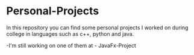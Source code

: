 # Personal-Projects

In this repository you can find some personal projects I worked on during college in languages such as c++, python and java. 

-I'm still working on one of them at - JavaFx-Project 
